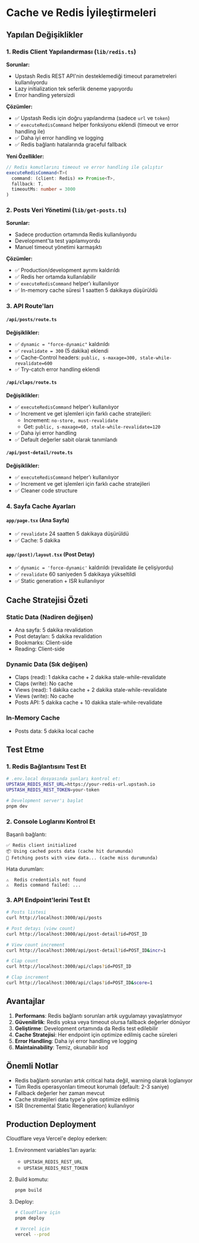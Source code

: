 # Cache ve Redis İyileştirmeleri

## Yapılan Değişiklikler

### 1. Redis Client Yapılandırması (`lib/redis.ts`)

**Sorunlar:**
- Upstash Redis REST API'nin desteklemediği timeout parametreleri kullanılıyordu
- Lazy initialization tek seferlik deneme yapıyordu
- Error handling yetersizdi

**Çözümler:**
- ✅ Upstash Redis için doğru yapılandırma (sadece `url` ve `token`)
- ✅ `executeRedisCommand` helper fonksiyonu eklendi (timeout ve error handling ile)
- ✅ Daha iyi error handling ve logging
- ✅ Redis bağlantı hatalarında graceful fallback

**Yeni Özellikler:**
```typescript
// Redis komutlarını timeout ve error handling ile çalıştır
executeRedisCommand<T>(
  command: (client: Redis) => Promise<T>,
  fallback: T,
  timeoutMs: number = 3000
)
```

### 2. Posts Veri Yönetimi (`lib/get-posts.ts`)

**Sorunlar:**
- Sadece production ortamında Redis kullanılıyordu
- Development'ta test yapılamıyordu
- Manuel timeout yönetimi karmaşıktı

**Çözümler:**
- ✅ Production/development ayrımı kaldırıldı
- ✅ Redis her ortamda kullanılabilir
- ✅ `executeRedisCommand` helper'ı kullanılıyor
- ✅ In-memory cache süresi 1 saatten 5 dakikaya düşürüldü

### 3. API Route'ları

#### `/api/posts/route.ts`
**Değişiklikler:**
- ✅ `dynamic = "force-dynamic"` kaldırıldı
- ✅ `revalidate = 300` (5 dakika) eklendi
- ✅ Cache-Control headers: `public, s-maxage=300, stale-while-revalidate=600`
- ✅ Try-catch error handling eklendi

#### `/api/claps/route.ts`
**Değişiklikler:**
- ✅ `executeRedisCommand` helper'ı kullanılıyor
- ✅ Increment ve get işlemleri için farklı cache stratejileri:
  - Increment: `no-store, must-revalidate`
  - Get: `public, s-maxage=60, stale-while-revalidate=120`
- ✅ Daha iyi error handling
- ✅ Default değerler sabit olarak tanımlandı

#### `/api/post-detail/route.ts`
**Değişiklikler:**
- ✅ `executeRedisCommand` helper'ı kullanılıyor
- ✅ Increment ve get işlemleri için farklı cache stratejileri
- ✅ Cleaner code structure

### 4. Sayfa Cache Ayarları

#### `app/page.tsx` (Ana Sayfa)
- ✅ `revalidate` 24 saatten 5 dakikaya düşürüldü
- ✅ Cache: 5 dakika

#### `app/(post)/layout.tsx` (Post Detay)
- ✅ `dynamic = 'force-dynamic'` kaldırıldı (revalidate ile çelişiyordu)
- ✅ `revalidate` 60 saniyeden 5 dakikaya yükseltildi
- ✅ Static generation + ISR kullanılıyor

## Cache Stratejisi Özeti

### Static Data (Nadiren değişen)
- Ana sayfa: 5 dakika revalidation
- Post detayları: 5 dakika revalidation
- Bookmarks: Client-side
- Reading: Client-side

### Dynamic Data (Sık değişen)
- Claps (read): 1 dakika cache + 2 dakika stale-while-revalidate
- Claps (write): No cache
- Views (read): 1 dakika cache + 2 dakika stale-while-revalidate
- Views (write): No cache
- Posts API: 5 dakika cache + 10 dakika stale-while-revalidate

### In-Memory Cache
- Posts data: 5 dakika local cache

## Test Etme

### 1. Redis Bağlantısını Test Et
```bash
# .env.local dosyasında şunları kontrol et:
UPSTASH_REDIS_REST_URL=https://your-redis-url.upstash.io
UPSTASH_REDIS_REST_TOKEN=your-token

# Development server'ı başlat
pnpm dev
```

### 2. Console Loglarını Kontrol Et
Başarılı bağlantı:
```
✅ Redis client initialized
📦 Using cached posts data (cache hit durumunda)
🔄 Fetching posts with view data... (cache miss durumunda)
```

Hata durumları:
```
⚠️  Redis credentials not found
⚠️  Redis command failed: ...
```

### 3. API Endpoint'lerini Test Et
```bash
# Posts listesi
curl http://localhost:3000/api/posts

# Post detayı (view count)
curl http://localhost:3000/api/post-detail?id=POST_ID

# View count increment
curl http://localhost:3000/api/post-detail?id=POST_ID&incr=1

# Clap count
curl http://localhost:3000/api/claps?id=POST_ID

# Clap increment
curl http://localhost:3000/api/claps?id=POST_ID&score=1
```

## Avantajlar

1. **Performans**: Redis bağlantı sorunları artık uygulamayı yavaşlatmıyor
2. **Güvenilirlik**: Redis yoksa veya timeout olursa fallback değerler dönüyor
3. **Geliştirme**: Development ortamında da Redis test edilebilir
4. **Cache Stratejisi**: Her endpoint için optimize edilmiş cache süreleri
5. **Error Handling**: Daha iyi error handling ve logging
6. **Maintainability**: Temiz, okunabilir kod

## Önemli Notlar

- Redis bağlantı sorunları artık critical hata değil, warning olarak loglanıyor
- Tüm Redis operasyonları timeout korumalı (default: 2-3 saniye)
- Fallback değerler her zaman mevcut
- Cache stratejileri data type'a göre optimize edilmiş
- ISR (Incremental Static Regeneration) kullanılıyor

## Production Deployment

Cloudflare veya Vercel'e deploy ederken:

1. Environment variables'ları ayarla:
   - `UPSTASH_REDIS_REST_URL`
   - `UPSTASH_REDIS_REST_TOKEN`

2. Build komutu:
   ```bash
   pnpm build
   ```

3. Deploy:
   ```bash
   # Cloudflare için
   pnpm deploy
   
   # Vercel için
   vercel --prod
   ```
